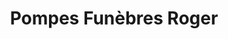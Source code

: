---
title: "Pompes Funèbres Roger"
url: /toulon/pompes-funebres-roger/
shop: directeurs de funérailles
---